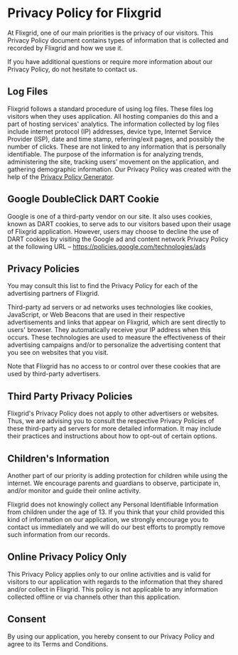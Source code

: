 <h1>Privacy Policy for Flixgrid</h1>

<p>At Flixgrid, one of our main priorities is the privacy of our visitors. This Privacy Policy document contains types of information that is collected and recorded by Flixgrid and how we use it.</p>

<p>If you have additional questions or require more information about our Privacy Policy, do not hesitate to contact us.</p>

<h2>Log Files</h2>

<p>Flixgrid follows a standard procedure of using log files. These files log visitors when they uses application. All hosting companies do this and a part of hosting services' analytics. The information collected by log files include internet protocol (IP) addresses, device type, Internet Service Provider (ISP), date and time stamp, referring/exit pages, and possibly the number of clicks. These are not linked to any information that is personally identifiable. The purpose of the information is for analyzing trends, administering the site, tracking users' movement on the application, and gathering demographic information. Our Privacy Policy was created with the help of the <a href="https://www.privacypolicyonline.com/privacy-policy-generator/">Privacy Policy Generator</a>.</p>


<h2>Google DoubleClick DART Cookie</h2>

<p>Google is one of a third-party vendor on our site. It also uses cookies, known as DART cookies, to serve ads to our visitors based upon their usage of Flixgrid application. However, users may choose to decline the use of DART cookies by visiting the Google ad and content network Privacy Policy at the following URL – <a href="https://policies.google.com/technologies/ads">https://policies.google.com/technologies/ads</a></p>


<h2>Privacy Policies</h2>

<P>You may consult this list to find the Privacy Policy for each of the advertising partners of Flixgrid.</p>

<p>Third-party ad servers or ad networks uses technologies like cookies, JavaScript, or Web Beacons that are used in their respective advertisements and links that appear on Flixgrid, which are sent directly to users' browser. They automatically receive your IP address when this occurs. These technologies are used to measure the effectiveness of their advertising campaigns and/or to personalize the advertising content that you see on websites that you visit.</p>

<p>Note that Flixgrid has no access to or control over these cookies that are used by third-party advertisers.</p>

<h2>Third Party Privacy Policies</h2>

<p>Flixgrid's Privacy Policy does not apply to other advertisers or websites. Thus, we are advising you to consult the respective Privacy Policies of these third-party ad servers for more detailed information. It may include their practices and instructions about how to opt-out of certain options. </p>

<h2>Children's Information</h2>

<p>Another part of our priority is adding protection for children while using the internet. We encourage parents and guardians to observe, participate in, and/or monitor and guide their online activity.</p>

<p>Flixgrid does not knowingly collect any Personal Identifiable Information from children under the age of 13. If you think that your child provided this kind of information on our application, we strongly encourage you to contact us immediately and we will do our best efforts to promptly remove such information from our records.</p>

<h2>Online Privacy Policy Only</h2>

<p>This Privacy Policy applies only to our online activities and is valid for visitors to our application with regards to the information that they shared and/or collect in Flixgrid. This policy is not applicable to any information collected offline or via channels other than this application.</p>

<h2>Consent</h2>

<p>By using our application, you hereby consent to our Privacy Policy and agree to its Terms and Conditions.</p>
